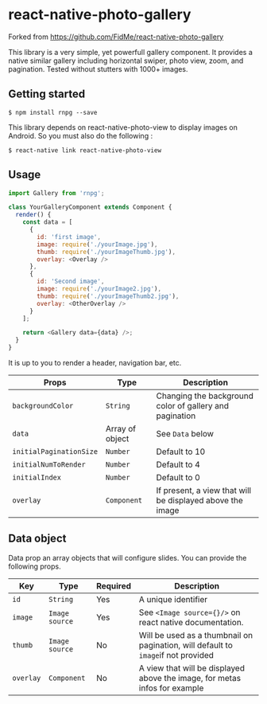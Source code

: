 
# react-native-photo-gallery

Forked from https://github.com/FidMe/react-native-photo-gallery

This library is a very simple, yet powerfull gallery component.
It provides a native similar gallery including horizontal swiper, photo view, zoom, and pagination.
Tested without stutters with 1000+ images.

## Getting started

`$ npm install rnpg --save`

This library depends on react-native-photo-view to display images on Android. So you must also do the following :

`$ react-native link react-native-photo-view`

## Usage
```javascript
import Gallery from 'rnpg';

class YourGalleryComponent extends Component {
  render() {
    const data = [
      {
        id: 'first image',
        image: require('./yourImage.jpg'),
        thumb: require('./yourImageThumb.jpg'),
        overlay: <Overlay />
      },
      {
        id: 'Second image',
        image: require('./yourImage2.jpg'),
        thumb: require('./yourImageThumb2.jpg'),
        overlay: <OtherOverlay />
      }
    ];

    return <Gallery data={data} />;
  }
}
```

It is up to you to render a header, navigation bar, etc.

| Props             | Type            | Description                                                                                |
|-------------------|-----------------|--------------------------------------------------------------------------------------------|
| `backgroundColor` | `String`        | Changing the background color of gallery and pagination                                    |
| `data`            | Array of object | See `Data` below |
| `initialPaginationSize`            | `Number` | Default to 10 |
| `initialNumToRender`            | `Number` | Default to 4 |
| `initialIndex`            | `Number` | Default to 0 |
| `overlay`            | `Component` | If present, a view that will be displayed above the image |

## Data object

Data prop an array objects that will configure slides.
You can provide the following props.

| Key             | Type            | Required   | Description |
|-------------------|-----------------|--------------------------------------------------------------------------------------------|----|
| `id` | `String`        | Yes | A unique identifier
| `image`            | `Image source` | Yes | See `<Image source={}/>` on react native documentation. |
| `thumb`            | `Image source` | No | Will be used as a thumbnail on pagination, will default to `image`if not provided |
| `overlay`            | `Component` | No | A view that will be displayed above the image, for metas infos for example |
